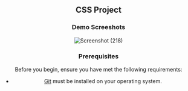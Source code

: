 <div align="center">
  

  

  <h2 align="center">CSS Project</h2>



### Demo Screeshots

![Screenshot (218)](https://github.com/user-attachments/assets/d6695bb3-7fe9-4271-acd2-a5d3974cc144)




### Prerequisites

Before you begin, ensure you have met the following requirements:

* [Git](https://git-scm.com/downloads "Download Git") must be installed on your operating system.



